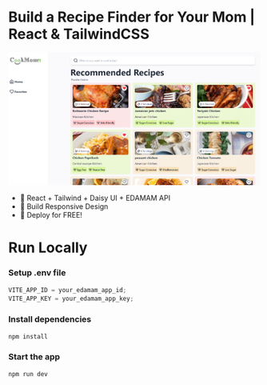 # Build a Recipe Finder for Your Mom | React & TailwindCSS

![Demo App](/public/Screenshot_29.png)

-   🌟 React + Tailwind + Daisy UI + EDAMAM API
-   🎃 Build Responsive Design
-   🚀 Deploy for FREE!

# Run Locally

### Setup .env file

```js
VITE_APP_ID = your_edamam_app_id;
VITE_APP_KEY = your_edamam_app_key;
```

### Install dependencies

```shell
npm install
```

### Start the app

```shell
npm run dev
```

